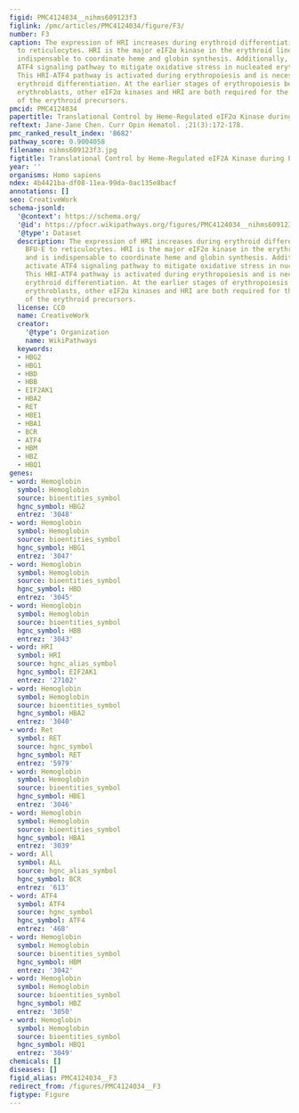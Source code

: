 ```yaml
---
figid: PMC4124034__nihms609123f3
figlink: /pmc/articles/PMC4124034/figure/F3/
number: F3
caption: The expression of HRI increases during erythroid differentiation from BFU-E
  to reticulocytes. HRI is the major eIF2α kinase in the erythroid lineage, and is
  indispensable to coordinate heme and globin synthesis. Additionally, HRI activate
  ATF4 signaling pathway to mitigate oxidative stress in nucleated erythroblasts.
  This HRI-ATF4 pathway is activated during erythropoiesis and is necessary to promote
  erythroid differentiation. At the earlier stages of erythropoiesis before basophilic
  erythroblasts, other eIF2α kinases and HRI are both required for the proliferation
  of the erythroid precursors.
pmcid: PMC4124034
papertitle: Translational Control by Heme-Regulated eIF2α Kinase during Erythropoiesis.
reftext: Jane-Jane Chen. Curr Opin Hematol. ;21(3):172-178.
pmc_ranked_result_index: '8682'
pathway_score: 0.9004058
filename: nihms609123f3.jpg
figtitle: Translational Control by Heme-Regulated eIF2A Kinase during Erythropoiesis
year: ''
organisms: Homo sapiens
ndex: 4b4421ba-df08-11ea-99da-0ac135e8bacf
annotations: []
seo: CreativeWork
schema-jsonld:
  '@context': https://schema.org/
  '@id': https://pfocr.wikipathways.org/figures/PMC4124034__nihms609123f3.html
  '@type': Dataset
  description: The expression of HRI increases during erythroid differentiation from
    BFU-E to reticulocytes. HRI is the major eIF2α kinase in the erythroid lineage,
    and is indispensable to coordinate heme and globin synthesis. Additionally, HRI
    activate ATF4 signaling pathway to mitigate oxidative stress in nucleated erythroblasts.
    This HRI-ATF4 pathway is activated during erythropoiesis and is necessary to promote
    erythroid differentiation. At the earlier stages of erythropoiesis before basophilic
    erythroblasts, other eIF2α kinases and HRI are both required for the proliferation
    of the erythroid precursors.
  license: CC0
  name: CreativeWork
  creator:
    '@type': Organization
    name: WikiPathways
  keywords:
  - HBG2
  - HBG1
  - HBD
  - HBB
  - EIF2AK1
  - HBA2
  - RET
  - HBE1
  - HBA1
  - BCR
  - ATF4
  - HBM
  - HBZ
  - HBQ1
genes:
- word: Hemoglobin
  symbol: Hemoglobin
  source: bioentities_symbol
  hgnc_symbol: HBG2
  entrez: '3048'
- word: Hemoglobin
  symbol: Hemoglobin
  source: bioentities_symbol
  hgnc_symbol: HBG1
  entrez: '3047'
- word: Hemoglobin
  symbol: Hemoglobin
  source: bioentities_symbol
  hgnc_symbol: HBD
  entrez: '3045'
- word: Hemoglobin
  symbol: Hemoglobin
  source: bioentities_symbol
  hgnc_symbol: HBB
  entrez: '3043'
- word: HRI
  symbol: HRI
  source: hgnc_alias_symbol
  hgnc_symbol: EIF2AK1
  entrez: '27102'
- word: Hemoglobin
  symbol: Hemoglobin
  source: bioentities_symbol
  hgnc_symbol: HBA2
  entrez: '3040'
- word: Ret
  symbol: RET
  source: hgnc_symbol
  hgnc_symbol: RET
  entrez: '5979'
- word: Hemoglobin
  symbol: Hemoglobin
  source: bioentities_symbol
  hgnc_symbol: HBE1
  entrez: '3046'
- word: Hemoglobin
  symbol: Hemoglobin
  source: bioentities_symbol
  hgnc_symbol: HBA1
  entrez: '3039'
- word: All
  symbol: ALL
  source: hgnc_alias_symbol
  hgnc_symbol: BCR
  entrez: '613'
- word: ATF4
  symbol: ATF4
  source: hgnc_symbol
  hgnc_symbol: ATF4
  entrez: '468'
- word: Hemoglobin
  symbol: Hemoglobin
  source: bioentities_symbol
  hgnc_symbol: HBM
  entrez: '3042'
- word: Hemoglobin
  symbol: Hemoglobin
  source: bioentities_symbol
  hgnc_symbol: HBZ
  entrez: '3050'
- word: Hemoglobin
  symbol: Hemoglobin
  source: bioentities_symbol
  hgnc_symbol: HBQ1
  entrez: '3049'
chemicals: []
diseases: []
figid_alias: PMC4124034__F3
redirect_from: /figures/PMC4124034__F3
figtype: Figure
---
```


